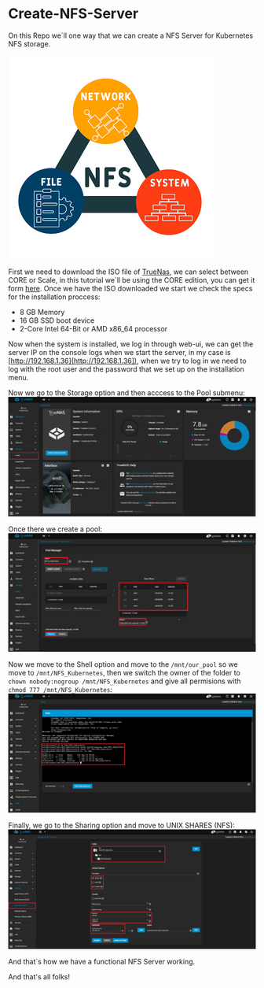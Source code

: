 # Create-NFS-Server

On this Repo we´ll one way that we can create a NFS Server for Kubernetes NFS storage.

![alt text](https://github.com/DockerSailor/Create-NFS-Server/blob/main/nfs.jpg?raw=true)

First we need to download the ISO file of [TrueNas](https://www.truenas.com/), we can select between CORE or Scale, in this tutorial we´ll be using the CORE edition, you can get it form [here](https://www.truenas.com/truenas-core/).
Once we have the ISO downloaded we start we check the specs for the installation proccess:

- 8 GB Memory
- 16 GB SSD boot device
- 2-Core Intel 64-Bit or AMD x86_64 processor

Now when the system is installed, we log in through web-ui, we can get the server IP on the console logs when we start the server, in my case is [http://192.168.1.36](http://192.168.1.36]), when we try to log in we need to log with the root user and the password that we set up on the installation menu.

Now we go to the Storage option and then acccess to the Pool submenu:
![alt text](https://github.com/DockerSailor/Create-NFS-Server/blob/main/storage.png?raw=true)

Once there we create a pool:
![alt text](https://github.com/DockerSailor/Create-NFS-Server/blob/main/pool.png?raw=true)

Now we move to the Shell option and move to the `/mnt/our_pool` so we move to `/mnt/NFS_Kubernetes`, then we switch the owner of the folder to `chown nobody:nogroup /mnt/NFS_Kubernetes` and give all permisions with `chmod 777 /mnt/NFS_Kubernetes`:
![alt text](https://github.com/DockerSailor/Create-NFS-Server/blob/main/shell.png?raw=true)

Finally, we go to the Sharing option and move to UNIX SHARES (NFS):
![alt text](https://github.com/DockerSailor/Create-NFS-Server/blob/main/sharing.png?raw=true)

And that´s how we have a functional NFS Server working.

And that's all folks!
